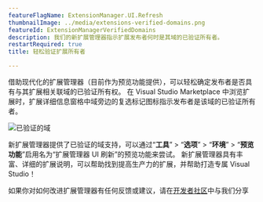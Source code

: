```yaml
---
featureFlagName: ExtensionManager.UI.Refresh
thumbnailImage: ../media/extensions-verified-domains.png
featureId: ExtensionManagerVerifiedDomains
description: 我们的新扩展管理器指示扩展发布者何时是其域的已验证所有者。
restartRequired: true
title: 轻松验证扩展所有者

---
```


借助现代化的扩展管理器（目前作为预览功能提供），可以轻松确定发布者是否具有与其扩展相关联域的已验证所有权。 在 Visual Studio Marketplace 中浏览扩展时，扩展详细信息窗格中域旁边的复选标记图标指示发布者是该域的已验证所有者。 

![已验证的域](../media/extensions-verified-domains.png "已验证的域")

新扩展管理器提供了已验证的域支持，可以通过“**工具**” > “**选项**” > “**环境**” > “**预览功能**”启用名为“扩展管理器 UI 刷新”的预览功能来尝试。 新扩展管理器具有丰富、详细的扩展说明，可以帮助找到提高生产力的扩展，并帮助打造专属 Visual Studio！

如果你对如何改进扩展管理器有任何反馈或建议，请在[开发者社区](https://developercommunity.visualstudio.com/t/Modern-Extension-Manager-for-Visual-Stud/10401804)中与我们分享
